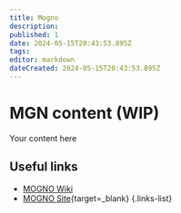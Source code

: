 ```yaml
---
title: Mogno
description: 
published: 1
date: 2024-05-15T20:43:53.895Z
tags: 
editor: markdown
dateCreated: 2024-05-15T20:43:53.895Z
---
```


# MGN content (WIP)
Your content here

## Useful links

- [MOGNO Wiki](/Beamlines/Mogno/mgn_intro)
- [MOGNO Site](https://lnls.cnpem.br/grupos/mogno/){target=_blank}
{.links-list}
